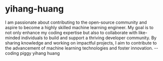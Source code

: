 # yihang-huang
I am passionate about contributing to the open-source community and aspire to become a highly skilled machine learning engineer. My goal is to not only enhance my coding expertise but also to collaborate with like-minded individuals to build and support a thriving developer community. By sharing knowledge and working on impactful projects, I aim to contribute to the advancement of machine learning technologies and foster innovation.
--coding piggy yihang huang


